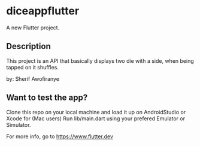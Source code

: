 # diceappflutter

A new Flutter project.

## Description
This project is an API that basically displays two die with a side, when being tapped on it shuffles.

by: Sherif Awofiranye

## Want to test the app?
Clone this repo on your local machine and load it up on AndroidStudio or Xcode for (Mac users) Run lib/main.dart using your prefered Emulator or Simulator.

For more info, go to https://www.flutter.dev

